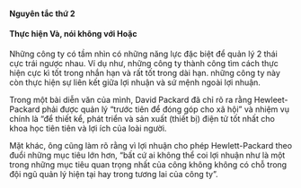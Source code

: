 #### Nguyên tắc thứ 2
#### Thực hiện Và, nói không với Hoặc
Những công ty có tầm nhìn có những năng lực đặc biệt để quản lý 2 thái cực trái ngược nhau.
Ví dụ như, những công ty thành công tìm cách thực hiện cực kì tốt trong nhắn hạn và rất tốt trong dài hạn. 
những công ty này còn thực hiện sự liên kết giữa lợi nhuận và sứ mệnh ngoài lợi nhuận.


Trong một bài diễn văn của mình, David Packard đã chỉ rõ ra rằng Hewleet-Packard phải được quản lý 
“trước tiên để đóng góp cho xã hội” và nhiệm vụ chính là “để thiết kể, 
phát triển và sản xuất (thiết bị) điện tử tốt nhất cho khoa học tiên tiên và lợi ích của loài người.

Mặt khác, ông cũng làm rõ rằng vì lợi nhuận cho phép Hewlett-Packard theo đuổi những mục tiêu lớn hơn,
“bất cứ ai không thể coi lợi nhuận như là một trong những mục tiêu quan trọng nhất của công
không không có chỗ trong đội ngũ quản lý hiện tại hay trong tương lai của công ty”.
